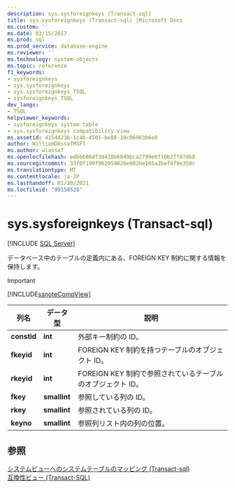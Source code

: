 ```yaml
---
description: sys.sysforeignkeys (Transact-sql)
title: sys.sysforeignkeys (Transact-sql) |Microsoft Docs
ms.custom: ''
ms.date: 03/15/2017
ms.prod: sql
ms.prod_service: database-engine
ms.reviewer: ''
ms.technology: system-objects
ms.topic: reference
f1_keywords:
- sysforeignkeys
- sys.sysforeignkeys
- sys.sysforeignkeys_TSQL
- sysforeignkeys_TSQL
dev_langs:
- TSQL
helpviewer_keywords:
- sysforeignkeys system table
- sys.sysforeignkeys compatibility view
ms.assetid: 41544236-1c46-4501-be88-18c06963b6e8
author: WilliamDAssafMSFT
ms.author: wiassaf
ms.openlocfilehash: edbb686df3d410b6049bca2799e0f10b2ff07db8
ms.sourcegitcommit: 33f0f190f962059826e002be165a2bef4f9e350c
ms.translationtype: MT
ms.contentlocale: ja-JP
ms.lasthandoff: 01/30/2021
ms.locfileid: "99158528"
---
```

# <a name="syssysforeignkeys-transact-sql"></a>sys.sysforeignkeys (Transact-sql)
[!INCLUDE [SQL Server](../../includes/applies-to-version/sqlserver.md)]

  データベース中のテーブルの定義内にある、FOREIGN KEY 制約に関する情報を保持します。  
  
> [!IMPORTANT]  
>  [!INCLUDE[ssnoteCompView](../../includes/ssnotecompview-md.md)]  
  
|列名|データ型|説明|  
|-----------------|---------------|-----------------|  
|**constid**|**int**|外部キー制約の ID。|  
|**fkeyid**|**int**|FOREIGN KEY 制約を持つテーブルのオブジェクト ID。|  
|**rkeyid**|**int**|FOREIGN KEY 制約で参照されているテーブルのオブジェクト ID。|  
|**fkey**|**smallint**|参照している列の ID。|  
|**rkey**|**smallint**|参照されている列の ID。|  
|**keyno**|**smallint**|参照列リスト内の列の位置。|  
  
## <a name="see-also"></a>参照  
 [システムビューへのシステムテーブルのマッピング &#40;Transact-sql&#41;](../../relational-databases/system-tables/mapping-system-tables-to-system-views-transact-sql.md)   
 [互換性ビュー &#40;Transact-SQL&#41;](~/relational-databases/system-compatibility-views/system-compatibility-views-transact-sql.md)  
  
  
